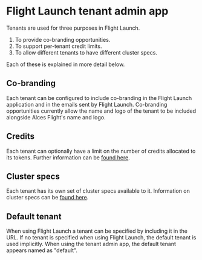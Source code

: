 # Flight Launch tenant admin app

Tenants are used for three purposes in Flight Launch.

 1. To provide co-branding opportunities.
 2. To support per-tenant credit limits.
 3. To allow different tenants to have different cluster specs.

Each of these is explained in more detail below.

## Co-branding

Each tenant can be configured to include co-branding in the Flight Launch
application and in the emails sent by Flight Launch.  Co-branding
opportunities currently allow the name and logo of the tenant to be included
alongside Alces Flight's name and logo.

## Credits

Each tenant can optionally have a limit on the number of credits allocated to
its tokens.  Further information can be [found here](../CREDITS.md).

## Cluster specs

Each tenant has its own set of cluster specs available to it.  Information on
cluster specs can be [found
here](../client/src/modules/clusterSpecs/data/README-CLUSTER-SPECS.md).

## Default tenant

When using Flight Launch a tenant can be specified by including it in the URL.
If no tenant is specified when using Flight Launch, the default tenant is used
implicitly.  When using the tenant admin app, the default tenant appears named
as "default".
